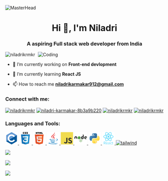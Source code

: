 ![MasterHead](https://holopin.me/niladrikrmkr)

<h1 align="center">Hi 👋, I'm Niladri</h1>
<h3 align="center">A aspiring Full stack web developer from India</h3>

<img align="right" alt="Coding" width="400" src="https://camo.githubusercontent.com/0eda36005abd9bf7e72584afc2f6ef1e808a357cb65a07fc2fe5036ba5268df7/68747470733a2f2f692e70696e696d672e636f6d2f6f726967696e616c732f65382f66342f35332f65386634353334363961336563393765636433353464663436356437333931332e676966">

<p align="left"> <img src="https://komarev.com/ghpvc/?username=niladrikrmkr&label=Profile%20views&color=0e75b6&style=flat" alt="niladrikrmkr" /> </p>

- 🔭 I’m currently working on **Front-end devlopment**

- 🌱 I’m currently learning **React JS**

- 📫 How to reach me **niladrikarmakar912@gmail.com**

<h3 align="left">Connect with me:</h3>
<p align="left">
<a href="https://twitter.com/niladrikrmkr" target="blank"><img align="center" src="https://raw.githubusercontent.com/rahuldkjain/github-profile-readme-generator/master/src/images/icons/Social/twitter.svg" alt="niladrikrmkr" height="30" width="40" /></a>
<a href="https://linkedin.com/in/niladri-karmakar-8b3a9b220" target="blank"><img align="center" src="https://raw.githubusercontent.com/rahuldkjain/github-profile-readme-generator/master/src/images/icons/Social/linked-in-alt.svg" alt="niladri-karmakar-8b3a9b220" height="30" width="40" /></a>
<a href="https://instagram.com/niladrikrmkr" target="blank"><img align="center" src="https://raw.githubusercontent.com/rahuldkjain/github-profile-readme-generator/master/src/images/icons/Social/instagram.svg" alt="niladrikrmkr" height="30" width="40" /></a>
<a href="https://www.codechef.com/users/niladrikrmkr" target="blank"><img align="center" src="https://cdn.jsdelivr.net/npm/simple-icons@3.1.0/icons/codechef.svg" alt="niladrikrmkr" height="30" width="40" /></a>
</p>

<h3 align="left">Languages and Tools:</h3>
<p align="left"> <a href="https://www.cprogramming.com/" target="_blank" rel="noreferrer"> <img src="https://raw.githubusercontent.com/devicons/devicon/master/icons/c/c-original.svg" alt="c" width="40" height="40"/> </a> <a href="https://www.w3schools.com/css/" target="_blank" rel="noreferrer"> <img src="https://raw.githubusercontent.com/devicons/devicon/master/icons/css3/css3-original-wordmark.svg" alt="css3" width="40" height="40"/> </a> <a href="https://www.w3.org/html/" target="_blank" rel="noreferrer"> <img src="https://raw.githubusercontent.com/devicons/devicon/master/icons/html5/html5-original-wordmark.svg" alt="html5" width="40" height="40"/> </a> <a href="https://www.java.com" target="_blank" rel="noreferrer"> <img src="https://raw.githubusercontent.com/devicons/devicon/master/icons/java/java-original.svg" alt="java" width="40" height="40"/> </a> <a href="https://developer.mozilla.org/en-US/docs/Web/JavaScript" target="_blank" rel="noreferrer"> <img src="https://raw.githubusercontent.com/devicons/devicon/master/icons/javascript/javascript-original.svg" alt="javascript" width="40" height="40"/> </a> <a href="https://nodejs.org" target="_blank" rel="noreferrer"> <img src="https://raw.githubusercontent.com/devicons/devicon/master/icons/nodejs/nodejs-original-wordmark.svg" alt="nodejs" width="40" height="40"/> </a> <a href="https://www.python.org" target="_blank" rel="noreferrer"> <img src="https://raw.githubusercontent.com/devicons/devicon/master/icons/python/python-original.svg" alt="python" width="40" height="40"/> </a> <a href="https://reactjs.org/" target="_blank" rel="noreferrer"> <img src="https://raw.githubusercontent.com/devicons/devicon/master/icons/react/react-original-wordmark.svg" alt="react" width="40" height="40"/> </a> <a href="https://tailwindcss.com/" target="_blank" rel="noreferrer"> <img src="https://www.vectorlogo.zone/logos/tailwindcss/tailwindcss-icon.svg" alt="tailwind" width="40" height="40"/> </a> </p>

![](https://github-readme-stats.vercel.app/api/top-langs/?username=niladrikrmkr&theme=dark&hide_border=false&include_all_commits=false&count_private=false&layout=compact)

![](https://github-readme-stats.vercel.app/api?username=niladrikrmkr&theme=dark&hide_border=false&include_all_commits=false&count_private=false)<br/>

![](https://github-readme-streak-stats.herokuapp.com/?user=niladrikrmkr&theme=dark&hide_border=false)<br/>




